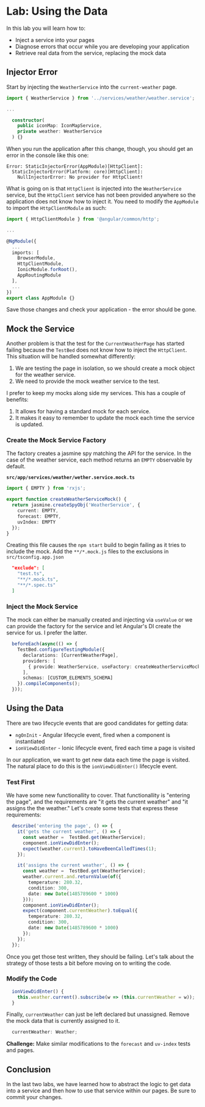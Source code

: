 # Lab: Using the Data

In this lab you will learn how to:

* Inject a service into your pages
* Diagnose errors that occur while you are developing your application
* Retrieve real data from the service, replacing the mock data

## Injector Error 

Start by injecting the `WeatherService` into the `current-weather` page.

```TypeScript
import { WeatherService } from '../services/weather/weather.service';

...

  constructor(
    public iconMap: IconMapService,
    private weather: WeatherService
  ) {}
```

When you run the application after this change, though, you should get an error in the console like this one:

```
Error: StaticInjectorError(AppModule)[HttpClient]: 
  StaticInjectorError(Platform: core)[HttpClient]: 
    NullInjectorError: No provider for HttpClient!
```

What is going on is that `HttpClient` is injected into the `WeatherService` service, but the `HttpClient` service has not been provided anywhere so the application does not know how to inject it. You need to modify the `AppModule` to import the `HttpClientModule` as such:

```TypeScript
import { HttpClientModule } from '@angular/common/http';

...

@NgModule({
  ...
  imports: [
    BrowserModule,
    HttpClientModule,
    IonicModule.forRoot(),
    AppRoutingModule
  ],
  ...
})
export class AppModule {}
```

Save those changes and check your application - the error should be gone.

## Mock the Service

Another problem is that the test for the `CurrentWeatherPage` has started failing because the `TestBed` does not know how to inject the `HttpClient`. This situation will be handled somewhat differently:

1. We are testing the page in isolation, so we should create a mock object for the weather service.
1. We need to provide the mock weather service to the test.

I prefer to keep my mocks along side my services. This has a couple of benefits:

1. It allows for having a standard mock for each service.
1. It makes it easy to remember to update the mock each time the service is updated.

### Create the Mock Service Factory

The factory creates a jasmine spy matching the API for the service. In the case of the weather service, each method returns an `EMPTY` observable by default.

**`src/app/services/weather/wether.service.mock.ts`**

```TypeScript
import { EMPTY } from 'rxjs';

export function createWeatherServiceMock() {
  return jasmine.createSpyObj('WeatherService', {
    current: EMPTY,
    forecast: EMPTY,
    uvIndex: EMPTY
  });
}
```

Creating this file causes the `npm start` build to begin failing as it tries to include the mock. Add the `**/*.mock.js` files to the exclusions in `src/tsconfig.app.json`

```JSON
  "exclude": [
    "test.ts",
    "**/*.mock.ts",
    "**/*.spec.ts"
  ]
```

### Inject the Mock Service

The mock can either be manually created and injecting via `useValue` or we can provide the factory for the service and let Angular's DI create the service for us. I prefer the latter.

```TypeScript
  beforeEach(async(() => {
    TestBed.configureTestingModule({
      declarations: [CurrentWeatherPage],
      providers: [
        { provide: WeatherService, useFactory: createWeatherServiceMock }
      ],
      schemas: [CUSTOM_ELEMENTS_SCHEMA]
    }).compileComponents();
  }));
```

## Using the Data

There are two lifecycle events that are good candidates for getting data:

* `ngOnInit` - Angular lifecycle event, fired when a component is instantiated
* `ionViewDidEnter` - Ionic lifecycle event, fired each time a page is visited

In our application, we want to get new data each time the page is visited. The natural place to do this is the `ionViewDidEnter()` lifecycle event.

### Test First

We have some new functionallity to cover. That functionallity is "entering the page", and the requirements are "it gets the current weather" and "it assigns the the weather." Let's create some tests that express these requirements:

```TypeScript
  describe('entering the page', () => {
    it('gets the current weather', () => {
      const weather =  TestBed.get(WeatherService);
      component.ionViewDidEnter();
      expect(weather.current).toHaveBeenCalledTimes(1);
    });

    it('assigns the current weather', () => {
      const weather =  TestBed.get(WeatherService);
      weather.current.and.returnValue(of({
        temperature: 280.32,
        condition: 300,
        date: new Date(1485789600 * 1000)
      }));
      component.ionViewDidEnter();
      expect(component.currentWeather).toEqual({
        temperature: 280.32,
        condition: 300,
        date: new Date(1485789600 * 1000)
      });
    });
  });
```

Once you get those test written, they should be failing. Let's talk about the strategy of those tests a bit before moving on to writing the code.

### Modify the Code

```TypeScript
  ionViewDidEnter() {
    this.weather.current().subscribe(w => (this.currentWeather = w));
  }
```

Finally, `currentWeather` can just be left declared but unassigned. Remove the mock data that is currently assigned to it.

```TypeScript
  currentWeather: Weather;
```

**Challenge:** Make similar modifications to the `forecast` and `uv-index` tests and pages. 

## Conclusion

In the last two labs, we have learned how to abstract the logic to get data into a service and then how to use that service within our pages. Be sure to commit your changes.
